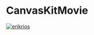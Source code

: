 # CanvasKitMovie
[![erikrios](https://circleci.com/gh/erikrios/canvas-kit-movie.svg?style=svg)](https://circleci.com/gh/erikrios/canvas-kit-movie)
